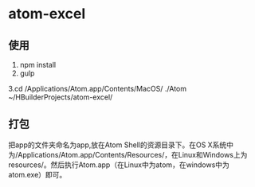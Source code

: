 # atom-excel

## 使用
  1. npm install  
  2. gulp 

  3.cd /Applications/Atom.app/Contents/MacOS/
   ./Atom ~/HBuilderProjects/atom-excel/

## 打包
把app的文件夹命名为app,放在Atom Shell的资源目录下。在OS X系统中为/Applications/Atom.app/Contents/Resources/，在Linux和Windows上为resources/。然后执行Atom.app（在Linux中为atom，在windows中为atom.exe）即可。
